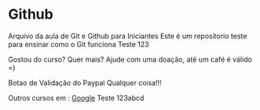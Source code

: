 # Github

Arquivo da aula de Git e Github para Iniciantes
Este é um repositorio teste para ensinar como o Git funciona
Teste 123

Gostou do curso? Quer mais? Ajude com uma doação, até um café é válido =)

Botao de Validação do Paypal
Qualquer coisa!!!

Outros cursos em : [Google](http:://www.google.com.br/)
Teste 123abcd
